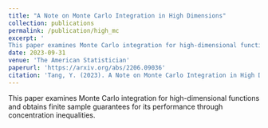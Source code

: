 ```yaml
---
title: "A Note on Monte Carlo Integration in High Dimensions"
collection: publications
permalink: /publication/high_mc
excerpt: '
This paper examines Monte Carlo integration for high-dimensional functions and obtains finite sample guarantees for its performance through concentration inequalities.'
date: 2023-09-31
venue: 'The American Statistician'
paperurl: 'https://arxiv.org/abs/2206.09036'
citation: 'Tang, Y. (2023). A Note on Monte Carlo Integration in High Dimensions. The American Statistician (accepted).'
---
```

This paper examines Monte Carlo integration for high-dimensional functions and obtains finite sample guarantees for its performance through concentration inequalities.